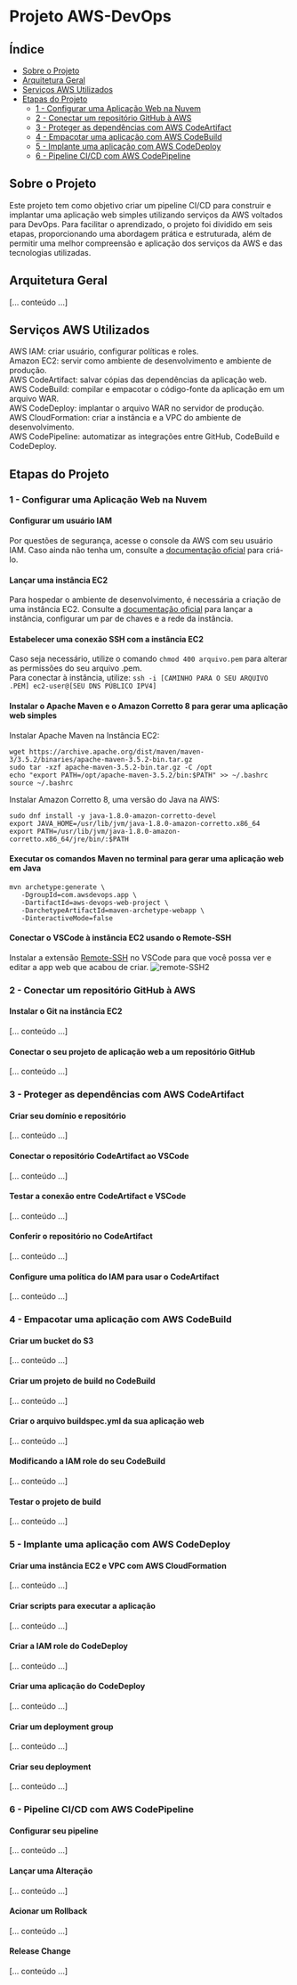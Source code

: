 # Projeto AWS-DevOps

## Índice
- [Sobre o Projeto](#sobre-o-projeto)
- [Arquitetura Geral](#arquitetura-geral)
- [Serviços AWS Utilizados](#serviços-aws-utilizados)
- [Etapas do Projeto](#etapas-do-projeto)
  - [1 - Configurar uma Aplicação Web na Nuvem](#1-configurar-uma-aplicação-web-na-nuvem)
  - [2 - Conectar um repositório GitHub à AWS](#2-conectar-um-repositório-github-à-aws)
  - [3 - Proteger as dependências com AWS CodeArtifact](#3-proteger-as-dependências-com-o-aws-codeartifact)
  - [4 - Empacotar uma aplicação com AWS CodeBuild](#4-empacotar-uma-aplicação-com-o-aws-codebuild)
  - [5 - Implante uma aplicação com AWS CodeDeploy](#5-implante-uma-aplicação-com-o-aws-codedeploy)
  - [6 - Pipeline CI/CD com AWS CodePipeline](#6-pipeline-cicd-com-codepipeline)


## Sobre o Projeto
Este projeto tem como objetivo criar um pipeline CI/CD para construir e implantar uma aplicação web simples utilizando 
serviços da AWS voltados para DevOps. Para facilitar o aprendizado, o projeto foi dividido em seis etapas, proporcionando uma 
abordagem prática e estruturada, além de permitir uma melhor compreensão e aplicação dos serviços da AWS e das tecnologias utilizadas.

## Arquitetura Geral
[... conteúdo ...]

## Serviços AWS Utilizados
AWS IAM: criar usuário, configurar políticas e roles. <br> 
Amazon EC2: servir como ambiente de desenvolvimento e ambiente de produção. <br>
AWS CodeArtifact: salvar cópias das dependências da aplicação web. <br>
AWS CodeBuild: compilar e empacotar o código-fonte da aplicação em um arquivo WAR. <br>
AWS CodeDeploy: implantar o arquivo WAR no servidor de produção. <br>
AWS CloudFormation: criar a instância e a VPC do ambiente de desenvolvimento. <br>
AWS CodePipeline: automatizar as integrações entre GitHub, CodeBuild e CodeDeploy. <br>

## Etapas do Projeto
### 1 - Configurar uma Aplicação Web na Nuvem
#### Configurar um usuário IAM
Por questões de segurança, acesse o console da AWS com seu usuário IAM. Caso ainda não tenha um, consulte a 
[documentação oficial](https://docs.aws.amazon.com/pt_br/streams/latest/dev/setting-up.html#:~:text=Para%20criar%20um%20grupo%20de,Administrators%20e%20escolha%20Pr%C3%B3xima%20etapa.) 
para criá-lo.

#### Lançar uma instância EC2
Para hospedar o ambiente de desenvolvimento, é necessária a criação de uma instância EC2.
Consulte a [documentação oficial](https://docs.aws.amazon.com/pt_br/AWSEC2/latest/UserGuide/tutorial-launch-a-test-ec2-instance.html) 
para lançar a instância, configurar um par de chaves e a rede da instância.

#### Estabelecer uma conexão SSH com a instância EC2
Caso seja necessário, utilize o comando `chmod 400 arquivo.pem` para alterar as permissões do seu arquivo .pem. <br>
Para conectar à instância, utilize: 
`ssh -i [CAMINHO PARA O SEU ARQUIVO .PEM] ec2-user@[SEU DNS PÚBLICO IPV4]`

#### Instalar o Apache Maven e o Amazon Corretto 8 para gerar uma aplicação web simples
Instalar Apache Maven na Instância EC2:
```
wget https://archive.apache.org/dist/maven/maven-3/3.5.2/binaries/apache-maven-3.5.2-bin.tar.gz
sudo tar -xzf apache-maven-3.5.2-bin.tar.gz -C /opt
echo "export PATH=/opt/apache-maven-3.5.2/bin:$PATH" >> ~/.bashrc
source ~/.bashrc
```

Instalar Amazon Corretto 8, uma versão do Java na AWS:
``` 
sudo dnf install -y java-1.8.0-amazon-corretto-devel
export JAVA_HOME=/usr/lib/jvm/java-1.8.0-amazon-corretto.x86_64
export PATH=/usr/lib/jvm/java-1.8.0-amazon-corretto.x86_64/jre/bin/:$PATH
```

#### Executar os comandos Maven no terminal para gerar uma aplicação web em Java
```
mvn archetype:generate \
   -DgroupId=com.awsdevops.app \
   -DartifactId=aws-devops-web-project \
   -DarchetypeArtifactId=maven-archetype-webapp \
   -DinteractiveMode=false
```

#### Conectar o VSCode à instância EC2 usando o Remote-SSH
Instalar a extensão [Remote-SSH](https://marketplace.visualstudio.com/items?itemName=ms-vscode-remote.remote-ssh) 
no VSCode para que você possa ver e editar a app web que acabou de criar.
![remote-SSH2](./images/remote-SSH1.png)


### 2 - Conectar um repositório GitHub à AWS
#### Instalar o Git na instância EC2
[... conteúdo ...]

#### Conectar o seu projeto de aplicação web a um repositório GitHub
[... conteúdo ...]

### 3 - Proteger as dependências com AWS CodeArtifact
#### Criar seu domínio e repositório
[... conteúdo ...]

#### Conectar o repositório CodeArtifact ao VSCode
[... conteúdo ...]

#### Testar a conexão entre CodeArtifact e VSCode
[... conteúdo ...]

#### Conferir o repositório no CodeArtifact
[... conteúdo ...]

#### Configure uma política do IAM para usar o CodeArtifact
[... conteúdo ...]

### 4 - Empacotar uma aplicação com AWS CodeBuild
#### Criar um bucket do S3
[... conteúdo ...]

#### Criar um projeto de build no CodeBuild
[... conteúdo ...]

#### Criar o arquivo buildspec.yml da sua aplicação web
[... conteúdo ...]

#### Modificando a IAM role do seu CodeBuild
[... conteúdo ...]

#### Testar o projeto de build
[... conteúdo ...]

### 5 - Implante uma aplicação com AWS CodeDeploy
#### Criar uma instância EC2 e VPC com AWS CloudFormation
[... conteúdo ...]

#### Criar scripts para executar a aplicação
[... conteúdo ...]

#### Criar a IAM role do CodeDeploy
[... conteúdo ...]

#### Criar uma aplicação do CodeDeploy
[... conteúdo ...]

#### Criar um deployment group
[... conteúdo ...]

#### Criar seu deployment
[... conteúdo ...]

### 6 - Pipeline CI/CD com AWS CodePipeline
#### Configurar seu pipeline
[... conteúdo ...]

#### Lançar uma Alteração
[... conteúdo ...]

#### Acionar um Rollback
[... conteúdo ...]

#### Release Change
[... conteúdo ...]

